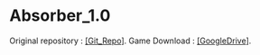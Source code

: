 # Absorber_1.0


Original repository : [[Git_Repo]](https://github.com/kookmin-sw/capstone-2023-49).
Game Download : [[GoogleDrive]](https://drive.google.com/drive/folders/18b3IWnpHgKpHyejyxoNvf44NM6ZmQIeO?usp=sharing).
